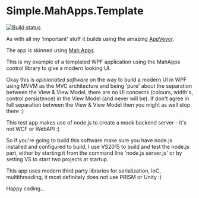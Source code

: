Simple.MahApps.Template
=======================

[![Build status](https://ci.appveyor.com/api/projects/status/l0e5oai0xdn7o4cc/branch/master?svg=true)](https://ci.appveyor.com/project/oriches/simple-mahapps-template)

As with all my 'important' stuff it builds using the amazing [AppVeyor](https://ci.appveyor.com/project/oriches/simple-mahapps-template).

The app is skinned using [Mah Apps](http://mahapps.com/).

This is my example of a templated WPF application using the MahApps control library to give a modern looking UI.

Okay this is *opinionated software* on the way to build a modern UI in WPF using MVVM as the MVC architecture and being 'pure' about the separation between the View & View Model, there are no UI concerns (colours, width's, control persistence) in the View Model (and never will be). If don't agree in full separation between the View & View Model then you might as well stop there :)

This test app makes use of node.js to create a mock backend server - it's not WCF or WebAPI :)

So if you're going to build this software make sure you have node.js installed and configured to build, I use VS2015 to build and test the node.js part, either by starting it from the command line 'node.js server.js' or by setting VS to start two projects at startup.

This app uses modern third party libraries for serialization, IoC, multithreading, it most definitely does not use PRISM or Unity :)


Happy coding...
